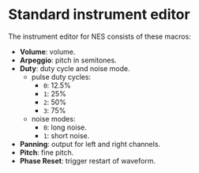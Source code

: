 # Standard instrument editor

The instrument editor for NES consists of these macros:

- **Volume**: volume.
- **Arpeggio**: pitch in semitones.
- **Duty**: duty cycle and noise mode.
  - pulse duty cycles:
    - `0`: 12.5%
    - `1`: 25%
    - `2`: 50%
    - `3`: 75%
  - noise modes:
    - `0`: long noise.
    - `1`: short noise.
- **Panning**: output for left and right channels.
- **Pitch**: fine pitch.
- **Phase Reset**: trigger restart of waveform.
